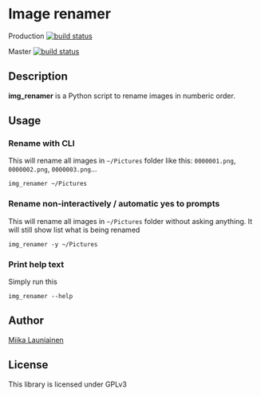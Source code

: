 # Image renamer

Production [![build status](https://gitlab.com/miicat/img_renamer/badges/production/pipeline.svg)](https://gitlab.com/miicat/img_renamer/commits/production)

Master [![build status](https://gitlab.com/miicat/img_renamer/badges/master/pipeline.svg)](https://gitlab.com/miicat/img_renamer/commits/master)

## Description

**img_renamer** is a Python script to rename images in numberic order.


## Usage

### Rename with CLI

This will rename all images in `~/Pictures` folder like this: `0000001.png`, `0000002.png`, `0000003.png`...
```
img_renamer ~/Pictures
```

### Rename non-interactively / automatic yes to prompts

This will rename all images in `~/Pictures` folder without asking anything. It will still show list what is being renamed
```
img_renamer -y ~/Pictures
```

### Print help text

Simply run this
```
img_renamer --help
```

## Author
[Miika Launiainen](https://gitlab.com/miicat)

## License

This library is licensed under GPLv3
